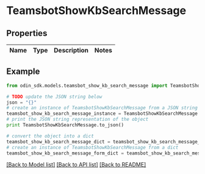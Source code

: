 # TeamsbotShowKbSearchMessage


## Properties

Name | Type | Description | Notes
------------ | ------------- | ------------- | -------------

## Example

```python
from odin_sdk.models.teamsbot_show_kb_search_message import TeamsbotShowKbSearchMessage

# TODO update the JSON string below
json = "{}"
# create an instance of TeamsbotShowKbSearchMessage from a JSON string
teamsbot_show_kb_search_message_instance = TeamsbotShowKbSearchMessage.from_json(json)
# print the JSON string representation of the object
print TeamsbotShowKbSearchMessage.to_json()

# convert the object into a dict
teamsbot_show_kb_search_message_dict = teamsbot_show_kb_search_message_instance.to_dict()
# create an instance of TeamsbotShowKbSearchMessage from a dict
teamsbot_show_kb_search_message_form_dict = teamsbot_show_kb_search_message.from_dict(teamsbot_show_kb_search_message_dict)
```
[[Back to Model list]](../README.md#documentation-for-models) [[Back to API list]](../README.md#documentation-for-api-endpoints) [[Back to README]](../README.md)


